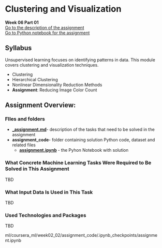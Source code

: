 # Clustering and Visualization
**Week 06 Part 01**\
[Go to the description of the assignment](_assignment.md)\
[Go to Python notebook for the assignment ](assignment_code/assignment.ipynb)

## Syllabus
Unsupervised learning focuses on identifying patterns in data. This module covers clustering and visualization techniques.

- Clustering
- Hierarchical Clustering
- Nonlinear Dimensionality Reduction Methods
- **Assignment**: Reducing Image Color Count

## Assignment Overview: 

### FIles and folders
- **[_assignment.md](_assignment.md)**- description of the tasks that need to be solved in the assignment
- **assignment_code**- folder containing solution Python code, dataset and related files
  - **[assignment.ipynb](assignment_code/assignment.ipynb)** - the Pyhon Notebook with solution



### What Concrete Machine Learning Tasks Were Required to Be Solved in This Assignment
TBD

### What Input Data Is Used in This Task
TBD

### Used Technologies and Packages
TBD




ml/coursera_ml/week02_02/assignment_code/.ipynb_checkpoints/assignment.ipynb